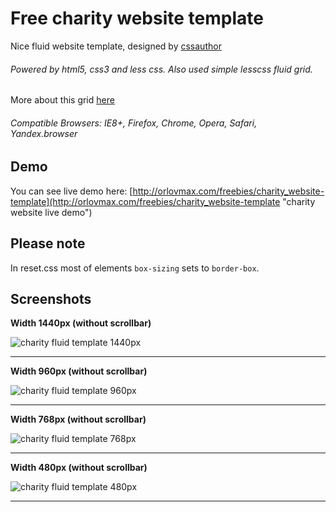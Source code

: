 Free charity website template
======
Nice fluid website template, designed by [cssauthor](http://www.cssauthor.com/free-charity-website-template-psd/)
###### Powered by html5, css3 and less css. Also used simple lesscss fluid grid.
More about this grid [here](https://github.com/orlovmax/fluid-less-grid)
###### Compatible Browsers: IE8+, Firefox, Chrome, Opera, Safari, Yandex.browser
Demo
------
You can see live demo here: [http://orlovmax.com/freebies/charity_website-template](http://orlovmax.com/freebies/charity_website-template "charity website live demo")

Please note
---
In reset.css most of elements `box-sizing` sets to `border-box`. 

Screenshots
---
**Width 1440px (without scrollbar)**

![charity fluid template 1440px](screenshots/charity_website-template_1440px.jpg)

---


**Width 960px (without scrollbar)**

![charity fluid template 960px](screenshots/charity_website-template_960px.jpg)

---


**Width 768px (without scrollbar)**

![charity fluid template 768px](screenshots/charity_website-template_768px.jpg)

---


**Width 480px (without scrollbar)**

![charity fluid template 480px](screenshots/charity_website-template_480px.jpg)

---